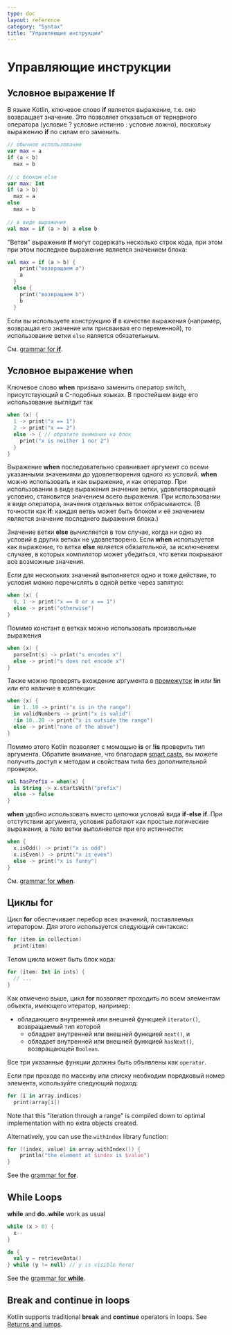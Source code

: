 ```yaml
---
type: doc
layout: reference
category: "Syntax"
title: "Управляющие инструкции"
---
```


# Управляющие инструкции

## Условное выражение If

В языке Kotlin, ключевое слово **if**<!--keyword--> является выражение, т.е. оно возвращает значение.
Это позволяет отказаться от тернарного оператора (условие ? условие истинно : условие ложно), поскольку выражению **if**<!--keyword--> по силам его заменить.

``` kotlin
// обычное использование 
var max = a 
if (a < b) 
  max = b 
 
// с блоком else 
var max: Int
if (a > b) 
  max = a 
else 
  max = b 
 
// в виде выражения 
val max = if (a > b) a else b
```

"Ветви" выражения **if**<!--keyword--> могут содержать несколько строк кода, при этом при этом последнее выражение является значением блока:

``` kotlin
val max = if (a > b) { 
    print("возвращаем a") 
    a 
  } 
  else { 
    print("возвращаем b") 
    b 
  }
```

Если вы используете конструкцию **if**<!--keyword--> в качестве выражения (например, возвращая его значение или присваивая его переменной), то использование ветки `else` является обязательным.

См. [grammar for **if**<!--keyword-->](grammar.html#if).

## Условное выражение when

Ключевое слово **when**<!--keyword--> призвано заменить оператор switch, присутствующий в C-подобных языках. В простейшем виде его использование выглядит так

``` kotlin
when (x) {
  1 -> print("x == 1")
  2 -> print("x == 2")
  else -> { // обратите внимание на блок
    print("x is neither 1 nor 2")
  }
}
```

Выражение **when**<!--keyword--> последовательно сравнивает аргумент со всеми указанными значениями до удовлетворения одного из условий.
**when**<!--keyword--> можно использовать и как выражение, и как оператор. При использовании в виде выражения значение ветки, удовлетворяющей условию, становится значением всего выражения. При использовании в виде оператора, значения отдельных веток отбрасываются. (В точности как **if**<!--keyword-->: каждая ветвь может быть блоком и её значением является значение последнего выражения блока.)

Значение ветки **else**<!--keyword--> вычисляется в том случае, когда ни одно из условий в других ветках не удовлетворено.
Если **when**<!--keyword--> используется как выражение, то ветка **else**<!--keyword--> является обязательной, за исключением случаев, в которых компилятор может убедиться, что ветки покрывают все возможные значения. 


Если для нескольких значений выполняется одно и тоже действие, то условия можно перечислять в одной ветке через запятую:

``` kotlin
when (x) {
  0, 1 -> print("x == 0 or x == 1")
  else -> print("otherwise")
}
```

Помимо констант в ветках можно использовать произвольные выражения

``` kotlin
when (x) {
  parseInt(s) -> print("s encodes x")
  else -> print("s does not encode x")
}
```

Также можно проверять вхождение аргумента в [промежуток](ranges.html) **in**<!--keyword--> или **!in**<!--keyword--> или его наличие в коллекции:

``` kotlin
when (x) {
  in 1..10 -> print("x is in the range")
  in validNumbers -> print("x is valid")
  !in 10..20 -> print("x is outside the range")
  else -> print("none of the above")
}
```

Помимо этого Кotlin позволяет с момощью **is**<!--keyword--> or **!is**<!--keyword--> проверить тип аргумента. Обратите внимание, что благодаря [smart casts](typecasts.html#smart-casts), вы можете получить доступ к методам и свойствам типа без дополнительной проверки.

```kotlin
val hasPrefix = when(x) {
  is String -> x.startsWith("prefix")
  else -> false
}
```

**when**<!--keyword--> удобно использовать вместо цепочки условий вида **if**<!--keyword-->-**else**<!--keyword--> **if**<!--keyword-->. При отстутствии аргумента, условия работают как простые логические выражения, а тело ветки выполняется при его истинности:

``` kotlin
when {
  x.isOdd() -> print("x is odd")
  x.isEven() -> print("x is even")
  else -> print("x is funny")
}
```

См. [grammar for **when**<!--keyword-->](grammar.html#when).


## Циклы for

Цикл **for**<!--keyword--> обеспечивает перебор всех значений, поставляемых итератором. Для этого используется следующий синтаксис:

``` kotlin
for (item in collection)
  print(item)
```

Телом цикла может быть блок кода:

``` kotlin
for (item: Int in ints) {
  // ...
}
```

Как отмечено выше, цикл **for**<!--keyword--> позволяет проходить по всем элементам объекта, имеющего итератор, например:

* обладающего внутренней или внешней функцией `iterator()`, возвращаемый тип которой
  * обладает внутренней или внешней функцией `next()`, и
  * обладает внутренней или внешней функцией `hasNext()`, возвращающей `Boolean`.

Все три указанные функции должны быть объявлены как `operator`.

Если при проходе по массиву или списку необходим порядковый номер элемента, используйте следующий подход:

``` kotlin
for (i in array.indices)
  print(array[i])
```

Note that this "iteration through a range" is compiled down to optimal implementation with no extra objects created.

Alternatively, you can use the `withIndex` library function:

``` kotlin
for ((index, value) in array.withIndex()) {
    println("the element at $index is $value")
}
```

See the [grammar for **for**<!--keyword-->](grammar.html#for).

## While Loops

**while**<!--keyword--> and **do**<!--keyword-->..**while**<!--keyword--> work as usual

``` kotlin
while (x > 0) {
  x--
}

do {
  val y = retrieveData()
} while (y != null) // y is visible here!
```

See the [grammar for **while**<!--keyword-->](grammar.html#while).

## Break and continue in loops

Kotlin supports traditional **break**<!--keyword--> and **continue**<!--keyword--> operators in loops. See [Returns and jumps](returns.html).


